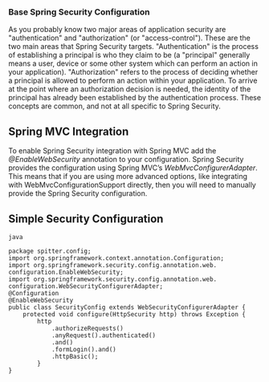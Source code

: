 ### Base Spring Security Configuration

As you probably know two major areas of application security are "authentication" and "authorization" (or "access-control"). 
These are the two main areas that Spring Security targets. 
"Authentication" is the process of establishing a principal is who they claim to be (a "principal" generally means a user, device or some other system which can perform an action in your application).
"Authorization" refers to the process of deciding whether a principal is allowed to perform an action within your application. 
To arrive at the point where an authorization decision is needed, the identity of the principal has already been established by the authentication process. 
These concepts are common, and not at all specific to Spring Security.


## Spring MVC Integration

To enable Spring Security integration with Spring MVC add the *@EnableWebSecurity* annotation to your configuration.
Spring Security provides the configuration using Spring MVC’s *WebMvcConfigurerAdapter*. 
This means that if you are using more advanced options, like integrating with WebMvcConfigurationSupport directly, 
then you will need to manually provide the Spring Security configuration.

## Simple Security Configuration

```
java 

package spitter.config;
import org.springframework.context.annotation.Configuration;
import org.springframework.security.config.annotation.web.
configuration.EnableWebSecurity;
import org.springframework.security.config.annotation.web.
configuration.WebSecurityConfigurerAdapter;
@Configuration
@EnableWebSecurity
public class SecurityConfig extends WebSecurityConfigurerAdapter {
    protected void configure(HttpSecurity http) throws Exception {
        http
            .authorizeRequests()
            .anyRequest().authenticated()
            .and()
            .formLogin().and()
            .httpBasic();
        }
}

```




